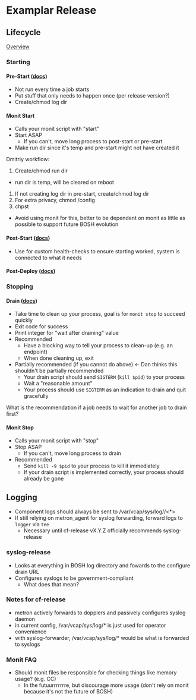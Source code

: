 # Examplar Release

## Lifecycle

[Overview](https://bosh.io/docs/job-lifecycle.html)

### Starting

#### Pre-Start ([docs](https://bosh.io/docs/pre-start.html))

- Not run every time a job starts
- Put stuff that only needs to happen once (per release version?)
- Create/chmod log dir

#### Monit Start

- Calls your monit script with "start"
- Start ASAP
  - If you can't, move long process to post-start or pre-start
- Make run dir since it's temp and pre-start might not have created it
  
Dmitriy workflow:

1. Create/chmod run dir
  - run dir is temp, will be cleared on reboot
1. If not creating log dir in pre-start, create/chmod log dir
1. For extra privacy, chmod <job>/config
1. chpst
  - Avoid using monit for this, better to be dependent on monit as little as possible to support future BOSH evolution


#### Post-Start ([docs](https://bosh.io/docs/post-start.html))

- Use for custom health-checks to ensure starting worked, system is connected to what it needs

#### Post-Deploy ([docs](https://bosh.io/docs/post-deploy.html))

### Stopping

#### Drain ([docs](https://bosh.io/docs/drain.html))

- Take time to clean up your process, goal is for `monit stop` to succeed quickly
- Exit code for success
- Print integer for "wait after draining" value
- Recommended
  - Have a blocking way to tell your process to clean-up (e.g. an endpoint)
  - When done cleaning up, exit
- Partially recommended (if you cannot do above) <- Dan thinks this shouldn't be partially recommended
  - Your drain script should send `SIGTERM` (`kill $pid`) to your process
  - Wait a "reasonable amount"
  - Your process should use `SIGTERM` as an indication to drain and quit gracefully

What is the recommendation if a job needs to wait for another job to drain first?

#### Monit Stop

- Calls your monit script with "stop"
- Stop ASAP
  - If you can't, move long process to drain
- Recommended
  - Send `kill -9 $pid` to your process to kill it immediately
  - If your drain script is implemented correctly, your process should already be gone

## Logging

- Component logs should always be sent to /var/vcap/sys/log/<job>/<*>
- If still relying on metron_agent for syslog forwarding, forward logs to `logger` via `tee`
  - Necessary until cf-release vX.Y.Z officially recommends syslog-release

### syslog-release

- Looks at everything in BOSH log directory and fowards to the configure drain URL
- Configures syslogs to be government-compliant
  - What does that mean?

### Notes for cf-release

- metron actively forwards to dopplers and passively configures syslog daemon
- in current config, /var/vcap/sys/log/* is just used for operator convenience
- with syslog-forwarder, /var/vcap/sys/log/* would be what is forwarded to syslogs

### Monit FAQ

- Should monit files be responsible for checking things like memory usage? (e.g. CC)
  - In the futuurrrrrrre, but discourage more usage (don't rely on monit because it's not the future of BOSH)
